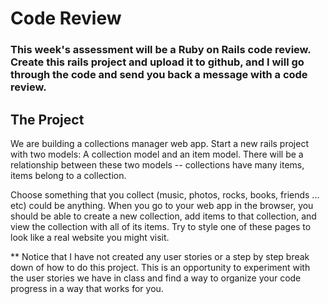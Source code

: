 # Code Review

### This week's assessment will be a Ruby on Rails code review. Create this rails project and upload it to github, and I will go through the code and send you back a message with a code review.

## The Project

We are building a collections manager web app. Start a new rails project with two models: A collection model and an item model. There will be a relationship between these two models -- collections have many items, items belong to a collection.

Choose something that you collect (music, photos, rocks, books, friends ... etc) could be anything. When you go to your web app in the browser, you should be able to create a new collection, add items to that collection, and view the collection with all of its items. Try to style one of these pages to look like a real website you might visit. 

** Notice that I have not created any user stories or a step by step break down of how to do this project. This is an opportunity to experiment with the user stories we have in class and find a way to organize your code progress in a way that works for you. 
